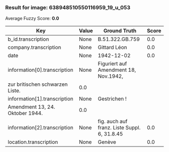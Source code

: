 ### Result for image: 638948510550116959_19_u_053
Average Fuzzy Score: **0.0**
<small>

| Key | Value | Ground Truth | Score |
| --- | --- | --- | --- |
| b_id.transcription | None | B.51.322.GB.759 | 0.0 |
| company.transcription | None | Gittard Léon | 0.0 |
| date | None | 1942-12-02 | 0.0 |
| information[0].transcription | None | Figuriert auf Amendment 18, Nov.1942,
zur britischen schwarzen Liste. | 0.0 |
| information[1].transcription | None | Gestrichen !
Amendment 13, 24. Oktober 1944. | 0.0 |
| information[2].transcription | None | fig. auch auf franz. Liste Suppl. 6, 31.8.45 | 0.0 |
| location.transcription | None | Genève | 0.0 |

</small>
